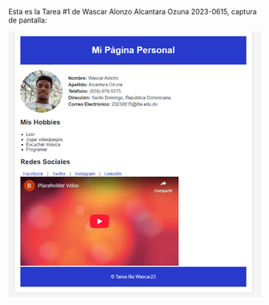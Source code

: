 Esta es la Tarea #1 de Wascar Alonzo Alcantara Ozuna 2023-0615, captura de pantalla:

![Mi captura de pantalla](Tarea1_wascar.png) 
